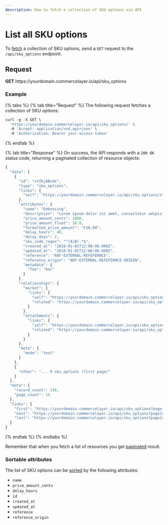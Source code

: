 ```yaml
---
description: How to fetch a collection of SKU options via API
---
```


# List all SKU options

To <a href="https://docs.commercelayer.io/developers/fetching-resources" target="_blank">fetch</a> a collection of SKU options, send a `GET` request to the `/api/sku_options` endpoint.

## Request

**GET** https://<i></i>yourdomain.commercelayer.io/api/sku_options

### **Example**

{% tabs %}
{% tab title="Request" %}
The following request fetches a collection of SKU options:

```javascript
curl -g -X GET \
  'https://yourdomain.commercelayer.io/api/sku_options/' \
  -H 'Accept: application/vnd.api+json' \
  -H 'Authorization: Bearer your-access-token'
```
{% endtab %}

{% tab title="Response" %}
On success, the API responds with a `200 OK` status code, returning a paginated collection of resource objects:

```javascript
{
  "data": [
    {
      "id": "xYZkjABcde",
      "type": "sku_options",
      "links": {
        "self": "https://yourdomain.commercelayer.io/api/sku_options/xYZkjABcde"
      },
      "attributes": {
        "name": "Embossing",
        "description": "Lorem ipsum dolor sit amet, consectetur adipisicing elit, sed do eiusmod tempor incididunt ut labore et dolore magna aliqua.",
        "price_amount_cents": 1000,
        "price_amount_float": 10.0,
        "formatted_price_amount": "€10,00",
        "delay_hours": 48,
        "delay_days": 2,
        "sku_code_regex": "^(A|B).*$",
        "created_at": "2018-01-01T12:00:00.000Z",
        "updated_at": "2018-01-01T12:00:00.000Z",
        "reference": "ANY-EXTERNAL-REFEFERNCE",
        "reference_origin": "ANY-EXTERNAL-REFEFERNCE-ORIGIN",
        "metadata": {
          "foo": "bar"
        }
      },
      "relationships": {
        "market": {
          "links": {
            "self": "https://yourdomain.commercelayer.io/api/sku_options/xYZkjABcde/relationships/market",
            "related": "https://yourdomain.commercelayer.io/api/sku_options/xYZkjABcde/market"
          }
        },
        "attachments": {
          "links": {
            "self": "https://yourdomain.commercelayer.io/api/sku_options/xYZkjABcde/relationships/attachments",
            "related": "https://yourdomain.commercelayer.io/api/sku_options/xYZkjABcde/attachments"
          }
        }
      },
      "meta": {
        "mode": "test"
      }
    },
    {
      "other": "... 9 sku_options (first page)"
    }
  ],
  "meta": {
    "record_count": 140,
    "page_count": 14
  },
  "links": {
    "first": "https://yourdomain.commercelayer.io/api/sku_options?page[number]=1&page[size]=10",
    "next": "https://yourdomain.commercelayer.io/api/sku_options?page[number]=2&page[size]=10",
    "last": "https://yourdomain.commercelayer.io/api/sku_options?page[number]=14&page[size]=10"
  }
}
```
{% endtab %}
{% endtabs %}

Remember that when you fetch a list of resources you get <a href="https://docs.commercelayer.io/developers/pagination" target="_blank">paginated</a> result.

### Sortable attributes

The list of SKU options can be <a href="https://docs.commercelayer.io/developers/sorting-results" target="_blank">sorted</a> by the following attributes:

* `name`
* `price_amount_cents`
* `delay_hours`
* `id`
* `created_at`
* `updated_at`
* `reference`
* `reference_origin`

